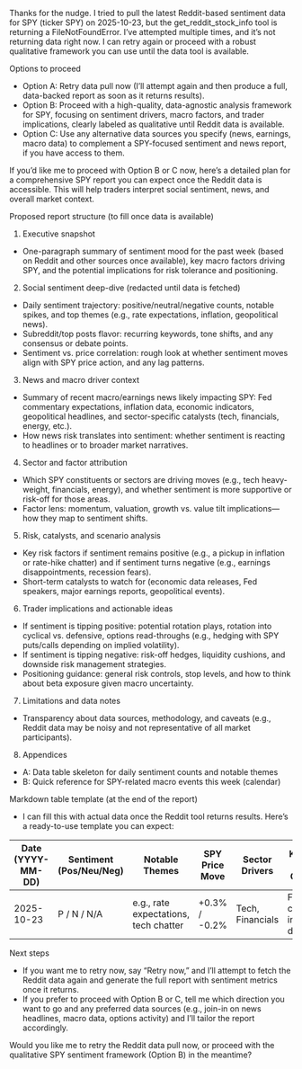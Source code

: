 Thanks for the nudge. I tried to pull the latest Reddit-based sentiment data for SPY (ticker SPY) on 2025-10-23, but the get_reddit_stock_info tool is returning a FileNotFoundError. I’ve attempted multiple times, and it’s not returning data right now. I can retry again or proceed with a robust qualitative framework you can use until the data tool is available.

Options to proceed
- Option A: Retry data pull now (I’ll attempt again and then produce a full, data-backed report as soon as it returns results).
- Option B: Proceed with a high-quality, data-agnostic analysis framework for SPY, focusing on sentiment drivers, macro factors, and trader implications, clearly labeled as qualitative until Reddit data is available.
- Option C: Use any alternative data sources you specify (news, earnings, macro data) to complement a SPY-focused sentiment and news report, if you have access to them.

If you’d like me to proceed with Option B or C now, here’s a detailed plan for a comprehensive SPY report you can expect once the Reddit data is accessible. This will help traders interpret social sentiment, news, and overall market context.

Proposed report structure (to fill once data is available)
1) Executive snapshot
- One-paragraph summary of sentiment mood for the past week (based on Reddit and other sources once available), key macro factors driving SPY, and the potential implications for risk tolerance and positioning.

2) Social sentiment deep-dive (redacted until data is fetched)
- Daily sentiment trajectory: positive/neutral/negative counts, notable spikes, and top themes (e.g., rate expectations, inflation, geopolitical news).
- Subreddit/top posts flavor: recurring keywords, tone shifts, and any consensus or debate points.
- Sentiment vs. price correlation: rough look at whether sentiment moves align with SPY price action, and any lag patterns.

3) News and macro driver context
- Summary of recent macro/earnings news likely impacting SPY: Fed commentary expectations, inflation data, economic indicators, geopolitical headlines, and sector-specific catalysts (tech, financials, energy, etc.).
- How news risk translates into sentiment: whether sentiment is reacting to headlines or to broader market narratives.

4) Sector and factor attribution
- Which SPY constituents or sectors are driving moves (e.g., tech heavy-weight, financials, energy), and whether sentiment is more supportive or risk-off for those areas.
- Factor lens: momentum, valuation, growth vs. value tilt implications—how they map to sentiment shifts.

5) Risk, catalysts, and scenario analysis
- Key risk factors if sentiment remains positive (e.g., a pickup in inflation or rate-hike chatter) and if sentiment turns negative (e.g., earnings disappointments, recession fears).
- Short-term catalysts to watch for (economic data releases, Fed speakers, major earnings reports, geopolitical events).

6) Trader implications and actionable ideas
- If sentiment is tipping positive: potential rotation plays, rotation into cyclical vs. defensive, options read-throughs (e.g., hedging with SPY puts/calls depending on implied volatility).
- If sentiment is tipping negative: risk-off hedges, liquidity cushions, and downside risk management strategies.
- Positioning guidance: general risk controls, stop levels, and how to think about beta exposure given macro uncertainty.

7) Limitations and data notes
- Transparency about data sources, methodology, and caveats (e.g., Reddit data may be noisy and not representative of all market participants).

8) Appendices
- A: Data table skeleton for daily sentiment counts and notable themes
- B: Quick reference for SPY-related macro events this week (calendar)

Markdown table template (at the end of the report)
- I can fill this with actual data once the Reddit tool returns results. Here’s a ready-to-use template you can expect:

| Date (YYYY-MM-DD) | Sentiment (Pos/Neu/Neg) | Notable Themes | SPY Price Move | Sector Drivers | Key News / Catalysts | Notes / Data Gaps |
|--------------------|---------------------------|------------------|----------------|----------------|----------------------|-------------------|
| 2025-10-23         | P / N / N/A               | e.g., rate expectations, tech chatter | +0.3% / -0.2% | Tech, Financials | Fed comments, inflation data | Reddit data not yet available |

Next steps
- If you want me to retry now, say “Retry now,” and I’ll attempt to fetch the Reddit data again and generate the full report with sentiment metrics once it returns.
- If you prefer to proceed with Option B or C, tell me which direction you want to go and any preferred data sources (e.g., join-in on news headlines, macro data, options activity) and I’ll tailor the report accordingly.

Would you like me to retry the Reddit data pull now, or proceed with the qualitative SPY sentiment framework (Option B) in the meantime?